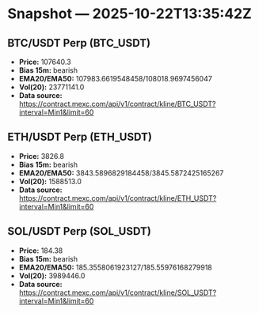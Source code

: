 # Snapshot — 2025-10-22T13:35:42Z

## BTC/USDT Perp (BTC_USDT)
- **Price:** 107640.3
- **Bias 15m:** bearish
- **EMA20/EMA50:** 107983.6619548458/108018.9697456047
- **Vol(20):** 23771141.0
- **Data source:** https://contract.mexc.com/api/v1/contract/kline/BTC_USDT?interval=Min1&limit=60

## ETH/USDT Perp (ETH_USDT)
- **Price:** 3826.8
- **Bias 15m:** bearish
- **EMA20/EMA50:** 3843.5896829184458/3845.5872425165267
- **Vol(20):** 1588513.0
- **Data source:** https://contract.mexc.com/api/v1/contract/kline/ETH_USDT?interval=Min1&limit=60

## SOL/USDT Perp (SOL_USDT)
- **Price:** 184.38
- **Bias 15m:** bearish
- **EMA20/EMA50:** 185.3558061923127/185.55976168279918
- **Vol(20):** 3989446.0
- **Data source:** https://contract.mexc.com/api/v1/contract/kline/SOL_USDT?interval=Min1&limit=60
